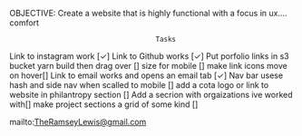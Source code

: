 OBJECTIVE: Create a website that is highly functional with a focus in ux.... comfort


                                        Tasks

Link to instagram work [✓]
Link to Github works [✓]
Put porfolio links in s3 bucket yarn build then drag over []
size for mobile []
make link icons move on hover[]
Link to email works and opens an email tab [✓]
Nav bar usese hash and side nav when scalled to mobile []
add a cota logo or link to website in philantropy section []
Add a secrion with orgaizations ive worked with[]
make project sections a grid of some kind []

mailto:TheRamseyLewis@gmail.com